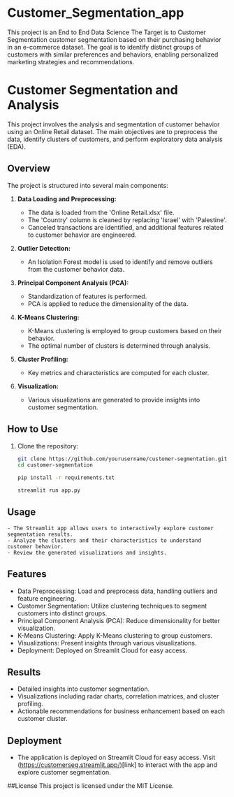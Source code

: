 # Customer_Segmentation_app
This project is an End to End Data Science The Target is to  Customer Segmentation customer segmentation based on their purchasing behavior in an e-commerce dataset. The goal is to identify distinct groups of customers with similar preferences and behaviors, enabling personalized marketing strategies and recommendations. 

# Customer Segmentation and Analysis

This project involves the analysis and segmentation of customer behavior using an Online Retail dataset. The main objectives are to preprocess the data, identify clusters of customers, and perform exploratory data analysis (EDA).

## Overview

The project is structured into several main components:

1. **Data Loading and Preprocessing:**
    - The data is loaded from the 'Online Retail.xlsx' file.
    - The 'Country' column is cleaned by replacing 'Israel' with 'Palestine'.
    - Canceled transactions are identified, and additional features related to customer behavior are engineered.

2. **Outlier Detection:**
    - An Isolation Forest model is used to identify and remove outliers from the customer behavior data.

3. **Principal Component Analysis (PCA):**
    - Standardization of features is performed.
    - PCA is applied to reduce the dimensionality of the data.

4. **K-Means Clustering:**
    - K-Means clustering is employed to group customers based on their behavior.
    - The optimal number of clusters is determined through analysis.

5. **Cluster Profiling:**
    - Key metrics and characteristics are computed for each cluster.

6. **Visualization:**
    - Various visualizations are generated to provide insights into customer segmentation.

## How to Use

1. Clone the repository:

   ```bash
   git clone https://github.com/yourusername/customer-segmentation.git
   cd customer-segmentation

   pip install -r requirements.txt

   streamlit run app.py

## Usage
    - The Streamlit app allows users to interactively explore customer segmentation results.
    - Analyze the clusters and their characteristics to understand customer behavior.
    - Review the generated visualizations and insights.
    
## Features
- Data Preprocessing: Load and preprocess data, handling outliers and feature engineering.
- Customer Segmentation: Utilize clustering techniques to segment customers into distinct groups.
- Principal Component Analysis (PCA): Reduce dimensionality for better visualization.
- K-Means Clustering: Apply K-Means clustering to group customers.
- Visualizations: Present insights through various visualizations.
- Deployment: Deployed on Streamlit Cloud for easy access.
## Results
- Detailed insights into customer segmentation.
- Visualizations including radar charts, correlation matrices, and cluster profiling.
- Actionable recommendations for business enhancement based on each customer cluster.
## Deployment
- The application is deployed on Streamlit Cloud for easy access. Visit (https://customerseg.streamlit.app/)[link] to interact with the app and explore customer segmentation.

##License
This project is licensed under the MIT License.

